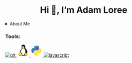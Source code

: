 <h1 align="center" dir="auto">Hi 👋, I’m Adam Loree</h1>
<details>
<summary>About Me</summary>
<ul dir="auto">
  <li>
    <p>🔭Computer Engineer currently seeking employment</p>
  </li>
  <li>
    <p>📫Reach me at: adamloree@gmail.com</p>
  </li>
</ul>
</details>
<h3 align="left" dir="auto">Tools:</h3>
<p align="left" dir="auto"> 
  <a href="https://git-scm.com/" rel="nofollow"> 
    <img src="https://camo.githubusercontent.com/fbfcb9e3dc648adc93bef37c718db16c52f617ad055a26de6dc3c21865c3321d/68747470733a2f2f7777772e766563746f726c6f676f2e7a6f6e652f6c6f676f732f6769742d73636d2f6769742d73636d2d69636f6e2e737667" alt="git" width="40" height="40" data-canonical-src="https://www.vectorlogo.zone/logos/git-scm/git-scm-icon.svg" style="max-width: 100%;"> 
  </a> 
  <a href="https://www.linux.org/" rel="nofollow"> 
    <img src="https://raw.githubusercontent.com/devicons/devicon/master/icons/linux/linux-original.svg" alt="linux" width="40" height="40" style="max-width: 100%;"> 
  </a>  
  <a href="https://www.python.org" rel="nofollow"> 
    <img src="https://raw.githubusercontent.com/devicons/devicon/master/icons/python/python-original.svg" alt="python" width="40" height="40" style="max-width: 100%;">   
  </a> 
  <a href="https://www.javascript.com/" rel="nofollow"> 
    <img src="https://pngset.com/images/library-of-javascript-icon-graphic-freeuse-files-logo-logo-javascript-icon-in-number-symbol-text-first-aid-transparent-png-1497709.png" alt="javascript" width="40" height="40" style="max-width: 100%;">   
  </a> 
</p>
